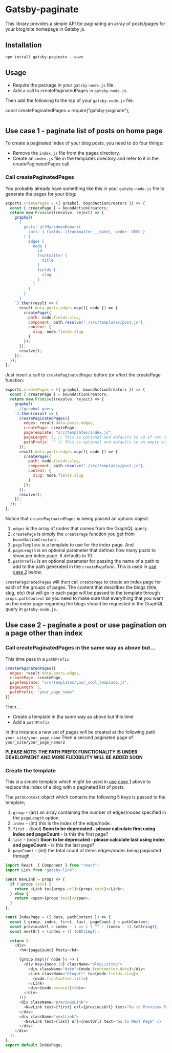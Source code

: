 # Gatsby-paginate

This library provides a simple API for paginating an array of posts/pages for your blog/site homepage in Gatsby js.

## Installation

```
npm install gatsby-paginate --save
```

## Usage

* Require the package in your `gatsby-node.js` file.
* Add a call to createPaginatedPages in `gatsby-node.js`.

Then add the following to the top of your `gatsby-node.js` file.

const createPaginatedPages = require("gatsby-paginate");

```javascript
```

## Use case 1 - paginate list of posts on home page<a name="eg1"></a>

To create a paginated index of your blog posts, you need to do four things:

* Remove the `index.js` file from the pages directory.
* Create an `index.js` file in the templates directory and refer to it in the createPaginatedPages call

### Call createPaginatedPages

You probably already have something like this in your `gatsby-node.js` file to generate the pages for your blog:

```javascript
exports.createPages = ({ graphql, boundActionCreators }) => {
  const { createPage } = boundActionCreators;
  return new Promise((resolve, reject) => {
    graphql(`
      {
        posts: allMarkdownRemark(
          sort: { fields: [frontmatter___date], order: DESC }
        ) {
          edges {
            node {
              id
              frontmatter {
                title
              }
              fields {
                slug
              }
            }
          }
        }
      }
    `).then(result => {
      result.data.posts.edges.map(({ node }) => {
        createPage({
          path: node.fields.slug,
          component: path.resolve("./src/templates/post.js"),
          context: {
            slug: node.fields.slug
          }
        });
      });
      resolve();
    });
  });
};
```

Just insert a call to `createPaginatedPages` before (or after) the createPage function:

```javascript
exports.createPages = ({ graphql, boundActionCreators }) => {
  const { createPage } = boundActionCreators;
  return new Promise((resolve, reject) => {
    graphql(`
      //graphql query
    `).then(result => {
      createPaginatedPages({
        edges: result.data.posts.edges,
        createPage: createPage,
        pageTemplate: "src/templates/index.js",
        pageLength: 5, // This is optional and defaults to 10 if not used
        pathPrefix: "" // This is optional and defaults to an empty sctring if not used
      });
      result.data.posts.edges.map(({ node }) => {
        createPage({
          path: node.fields.slug,
          component: path.resolve("./src/templates/post.js"),
          context: {
            slug: node.fields.slug
          }
        });
      });
      resolve();
    });
  });
};
```

Notice that `createPaginatedPages` is being passed an options object.

1. `edges` is the array of nodes that comes from the GraphQL query.
2. `createPage` is simply the `createPage` function you get from `boundActionCreators`.
3. `pageTemplate` is a template to use for the index page. And
4. `pageLength` is an optional parameter that defines how many posts to show per index page. It defaults to 10.
5. `pathPrefix` is an optional parameter for passing the name of a path to add to the path generated in the `createPage`func. This is used in [use case 2](#eg2) below.

`createPaginatedPages` will then call `createPage` to create an index page for each of the groups of pages. The content that describes the blogs (title, slug, etc) that will go in each page will be passed to the template through `props.pathContext` so you need to make sure that everything that you want on the index page regarding the blogs should be requested in the GraphQL query in `gatsby-node.js`.

## Use case 2 - paginate a post or use pagination on a page other than index<a name="eg2"></a>

### Call createPaginatedPages in the same way as above but...

This time pass in a `pathPrefix`

```javascript
createPaginatedPages({
  edges: result.data.posts.edges,
  createPage: createPage,
  pageTemplate: "src/templates/your_cool_template.js",
  pageLength: 5,
  pathPrefix: "your_page_name"
}}
```

Then...

* Create a template in tha same way as above but this time
* Add a `pathPrefix`

In this instance a new set of pages will be created at the following path `your_site/your_page_name`
Then a second paginated page of `your_site/your_page_name/2`

**PLEASE NOTE: THE PATH PREFIX FUNCTIONALITY IS UNDER DEVELOPMENT AND MORE FLEXIBILITY WILL BE ADDED SOON**

### Create the template

This si a simple template which might be used in [use case 1](#eg1) above to replace the index of a blog with a paginated list of posts.

The `pathContext` object which contains the following 5 keys is passed to the template;

1. `group` - (arr) an array containing the number of edges/nodes specified in the `pageLength` option.
1. `index` - (int) this is the index of the edge/node.
1. `first` - (bool) **Soon to be deprecated - please calculate first using index and pageCount** - is this the first page?
1. `last` - (bool) **Soon to be deprecated - please calculate last using index and pageCount** - is this the last page?
1. `pageCount` - (int) the total count of items edges/nodes being paginated through

```javascript
import React, { Component } from "react";
import Link from "gatsby-link";

const NavLink = props => {
  if (!props.test) {
    return <Link to={props.url}>{props.text}</Link>;
  } else {
    return <span>{props.text}</span>;
  }
};

const IndexPage = ({ data, pathContext }) => {
  const { group, index, first, last, pageCount } = pathContext;
  const previousUrl = index - 1 == 1 ? "" : (index - 1).toString();
  const nextUrl = (index + 1).toString();

  return (
    <div>
      <h4>{pageCount} Posts</h4>

      {group.map(({ node }) => (
        <div key={node.id} className="blogListing">
          <div className="date">{node.frontmatter.date}</div>
          <Link className="blogUrl" to={node.fields.slug}>
            {node.frontmatter.title}
          </Link>
          <div>{node.excerpt}</div>
        </div>
      ))}
      <div className="previousLink">
        <NavLink test={first} url={previousUrl} text="Go to Previous Page" />
      </div>
      <div className="nextLink">
        <NavLink test={last} url={nextUrl} text="Go to Next Page" />
      </div>
    </div>
  );
};
export default IndexPage;
```
